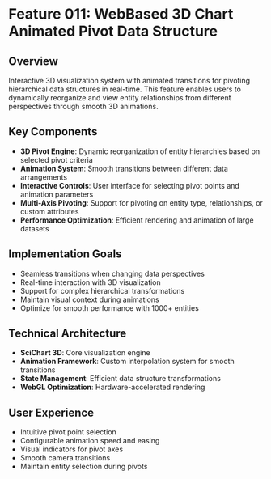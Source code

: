 # Feature 011: WebBased 3D Chart Animated Pivot Data Structure

## Overview
Interactive 3D visualization system with animated transitions for pivoting hierarchical data structures in real-time. This feature enables users to dynamically reorganize and view entity relationships from different perspectives through smooth 3D animations.

## Key Components
- **3D Pivot Engine**: Dynamic reorganization of entity hierarchies based on selected pivot criteria
- **Animation System**: Smooth transitions between different data arrangements
- **Interactive Controls**: User interface for selecting pivot points and animation parameters
- **Multi-Axis Pivoting**: Support for pivoting on entity type, relationships, or custom attributes
- **Performance Optimization**: Efficient rendering and animation of large datasets

## Implementation Goals
- Seamless transitions when changing data perspectives
- Real-time interaction with 3D visualization
- Support for complex hierarchical transformations
- Maintain visual context during animations
- Optimize for smooth performance with 1000+ entities

## Technical Architecture
- **SciChart 3D**: Core visualization engine
- **Animation Framework**: Custom interpolation system for smooth transitions
- **State Management**: Efficient data structure transformations
- **WebGL Optimization**: Hardware-accelerated rendering

## User Experience
- Intuitive pivot point selection
- Configurable animation speed and easing
- Visual indicators for pivot axes
- Smooth camera transitions
- Maintain entity selection during pivots